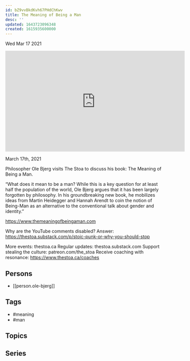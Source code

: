 ```yaml
---
id: bZ9vvBkdKvh67PHdChKwv
title: The Meaning of Being a Man
desc: ''
updated: 1643723096348
created: 1615935600000
---
```





Wed Mar 17 2021

<iframe width="560" height="315" src="https://www.youtube.com/embed/2xmKUHxYON0" title="The Meaning of Being a Man w/ Ole Bjerg" frameborder="0" allow="accelerometer; autoplay; clipboard-write; encrypted-media; gyroscope; picture-in-picture" allowfullscreen ></iframe>

March 17th, 2021

Philosopher Ole Bjerg visits The Stoa to discuss his book: The Meaning of Being a Man.

“What does it mean to be a man? While this is a key question for at least half the population of the world, Ole Bjerg argues that it has been largely forgotten by philosophy. In his groundbreaking new book, he mobilizes ideas from Martin Heidegger and Hannah Arendt to coin the notion of Being-Man as an alternative to the conventional talk about gender and identity.”

https://www.themeaningofbeingaman.com

Why are the YouTube comments disabled? Answer: https://thestoa.substack.com/p/stoic-punk-or-why-you-should-stop

More events: thestoa.ca
Regular updates: thestoa.substack.com
Support stealing the culture: patreon.com/the_stoa
Receive coaching with resonance: https://www.thestoa.ca/coaches

## Persons

- [[person.ole-bjerg]]

## Tags

- #meaning
- #man

## Topics



## Series



